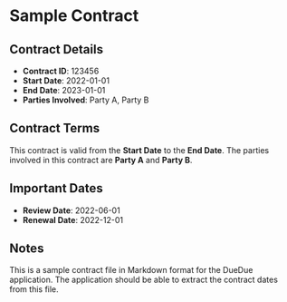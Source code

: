 # Sample Contract

## Contract Details

- **Contract ID**: 123456
- **Start Date**: 2022-01-01
- **End Date**: 2023-01-01
- **Parties Involved**: Party A, Party B

## Contract Terms

This contract is valid from the **Start Date** to the **End Date**. The parties involved in this contract are **Party A** and **Party B**.

## Important Dates

- **Review Date**: 2022-06-01
- **Renewal Date**: 2022-12-01

## Notes

This is a sample contract file in Markdown format for the DueDue application. The application should be able to extract the contract dates from this file.
